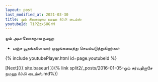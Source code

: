 ```yaml
---
layout: post
last_modified_at: 2021-03-30
title: ஓம் சிவகஷாய நமஹ ௧௦௮ டைம்ஸ்
youtubeId: TiPZzxSUGrM
---
```

 
 
 ஓம் அபாலோகநாய நமஹ  
 
 -  பஞ்ச பூதங்களை யார் ஒழுங்கமைத்து செயல்படுத்துகிறார்கள் 
 
  
 
  
 
 
 
 
 
 


{% include youtubePlayer.html id=page.youtubeId %}
 
[Next]({{ site.baseurl }}{% link  split2/_posts/2016-01-05-ஓம் சர்வதிருசே நமஹ ௧௦௮ டைம்ஸ்.md%})
 
